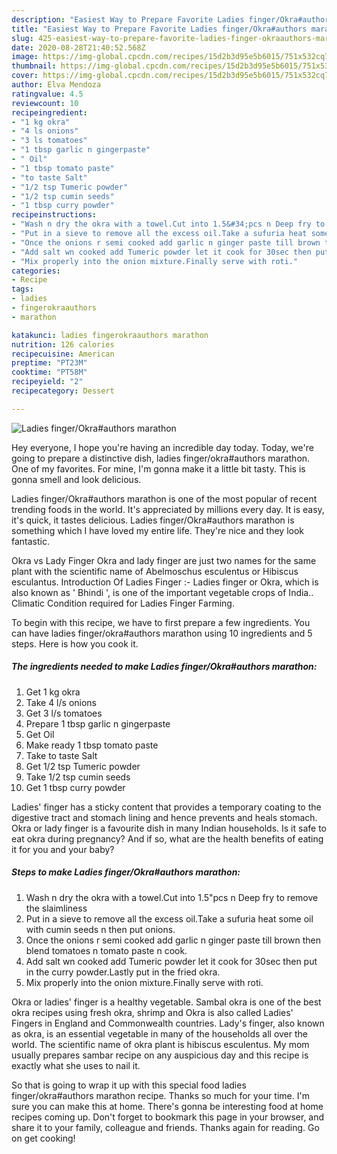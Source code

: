 ```yaml
---
description: "Easiest Way to Prepare Favorite Ladies finger/Okra#authors marathon"
title: "Easiest Way to Prepare Favorite Ladies finger/Okra#authors marathon"
slug: 425-easiest-way-to-prepare-favorite-ladies-finger-okraauthors-marathon
date: 2020-08-28T21:40:52.568Z
image: https://img-global.cpcdn.com/recipes/15d2b3d95e5b6015/751x532cq70/ladies-fingerokraauthors-marathon-recipe-main-photo.jpg
thumbnail: https://img-global.cpcdn.com/recipes/15d2b3d95e5b6015/751x532cq70/ladies-fingerokraauthors-marathon-recipe-main-photo.jpg
cover: https://img-global.cpcdn.com/recipes/15d2b3d95e5b6015/751x532cq70/ladies-fingerokraauthors-marathon-recipe-main-photo.jpg
author: Elva Mendoza
ratingvalue: 4.5
reviewcount: 10
recipeingredient:
- "1 kg okra"
- "4 ls onions"
- "3 ls tomatoes"
- "1 tbsp garlic n gingerpaste"
- " Oil"
- "1 tbsp tomato paste"
- "to taste Salt"
- "1/2 tsp Tumeric powder"
- "1/2 tsp cumin seeds"
- "1 tbsp curry powder"
recipeinstructions:
- "Wash n dry the okra with a towel.Cut into 1.5&#34;pcs n Deep fry to remove the slaimliness"
- "Put in a sieve to remove all the excess oil.Take a sufuria heat some oil with cumin seeds n then put onions."
- "Once the onions r semi cooked add garlic n ginger paste till brown then blend tomatoes n tomato paste n cook."
- "Add salt wn cooked add Tumeric powder let it cook for 30sec then put in the curry powder.Lastly put in the fried okra."
- "Mix properly into the onion mixture.Finally serve with roti."
categories:
- Recipe
tags:
- ladies
- fingerokraauthors
- marathon

katakunci: ladies fingerokraauthors marathon 
nutrition: 126 calories
recipecuisine: American
preptime: "PT23M"
cooktime: "PT58M"
recipeyield: "2"
recipecategory: Dessert

---
```



![Ladies finger/Okra#authors marathon](https://img-global.cpcdn.com/recipes/15d2b3d95e5b6015/751x532cq70/ladies-fingerokraauthors-marathon-recipe-main-photo.jpg)

Hey everyone, I hope you're having an incredible day today. Today, we're going to prepare a distinctive dish, ladies finger/okra#authors marathon. One of my favorites. For mine, I'm gonna make it a little bit tasty. This is gonna smell and look delicious.

Ladies finger/Okra#authors marathon is one of the most popular of recent trending foods in the world. It's appreciated by millions every day. It is easy, it's quick, it tastes delicious. Ladies finger/Okra#authors marathon is something which I have loved my entire life. They're nice and they look fantastic.

Okra vs Lady Finger Okra and lady finger are just two names for the same plant with the scientific name of Abelmoschus esculentus or Hibiscus esculantus. Introduction Of Ladies Finger :- Ladies finger or Okra, which is also known as &#39; Bhindi &#39;, is one of the important vegetable crops of India.. Climatic Condition required for Ladies Finger Farming.


To begin with this recipe, we have to first prepare a few ingredients. You can have ladies finger/okra#authors marathon using 10 ingredients and 5 steps. Here is how you cook it.

<!--inarticleads1-->

##### The ingredients needed to make Ladies finger/Okra#authors marathon:

1. Get 1 kg okra
1. Take 4 l/s onions
1. Get 3 l/s tomatoes
1. Prepare 1 tbsp garlic n gingerpaste
1. Get  Oil
1. Make ready 1 tbsp tomato paste
1. Take to taste Salt
1. Get 1/2 tsp Tumeric powder
1. Take 1/2 tsp cumin seeds
1. Get 1 tbsp curry powder


Ladies&#39; finger has a sticky content that provides a temporary coating to the digestive tract and stomach lining and hence prevents and heals stomach. Okra or lady finger is a favourite dish in many Indian households. Is it safe to eat okra during pregnancy? And if so, what are the health benefits of eating it for you and your baby? 

<!--inarticleads2-->

##### Steps to make Ladies finger/Okra#authors marathon:

1. Wash n dry the okra with a towel.Cut into 1.5&#34;pcs n Deep fry to remove the slaimliness
1. Put in a sieve to remove all the excess oil.Take a sufuria heat some oil with cumin seeds n then put onions.
1. Once the onions r semi cooked add garlic n ginger paste till brown then blend tomatoes n tomato paste n cook.
1. Add salt wn cooked add Tumeric powder let it cook for 30sec then put in the curry powder.Lastly put in the fried okra.
1. Mix properly into the onion mixture.Finally serve with roti.


Okra or ladies&#39; finger is a healthy vegetable. Sambal okra is one of the best okra recipes using fresh okra, shrimp and Okra is also called Ladies&#39; Fingers in England and Commonwealth countries. Lady&#39;s finger, also known as okra, is an essential vegetable in many of the households all over the world. The scientific name of okra plant is hibiscus esculentus. My mom usually prepares sambar recipe on any auspicious day and this recipe is exactly what she uses to nail it. 

So that is going to wrap it up with this special food ladies finger/okra#authors marathon recipe. Thanks so much for your time. I'm sure you can make this at home. There's gonna be interesting food at home recipes coming up. Don't forget to bookmark this page in your browser, and share it to your family, colleague and friends. Thanks again for reading. Go on get cooking!
